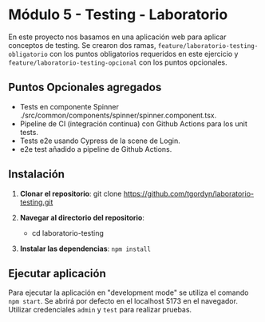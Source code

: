 # Módulo 5 - Testing - Laboratorio

En este proyecto nos basamos en una aplicación web para aplicar conceptos de testing. Se crearon dos ramas, `feature/laboratorio-testing-obligatorio` con los puntos obligatorios requeridos en este ejercicio y `feature/laboratorio-testing-opcional` con los puntos opcionales.

## Puntos Opcionales agregados
- Tests en componente Spinner ./src/common/components/spinner/spinner.component.tsx.
- Pipeline de CI (integración continua) con Github Actions para los unit tests.
- Tests e2e usando Cypress de la scene de Login.
- e2e test añadido a pipeline de Github Actions.

## Instalación

1. **Clonar el repositorio**:
   git clone https://github.com/tgordyn/laboratorio-testing.git

2. **Navegar al directorio del repositorio**:
   - cd laboratorio-testing


3. **Instalar las dependencias**:
   `npm install`

## Ejecutar aplicación

Para ejecutar la aplicación en "development mode" se utiliza el comando `npm start`.
Se abrirá por defecto en el localhost 5173 en el navegador. Utilizar credenciales `admin` y `test` para realizar pruebas.
